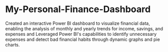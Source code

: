# My-Personal-Finance-Dashboard
Created an interactive Power BI dashboard to visualize financial data, enabling the analysis of monthly and yearly trends for income, savings, and expenses and Leveraged Power BI's capabilities to identify unnecessary expenses and detect bad financial habits through dynamic graphs and pie charts.
